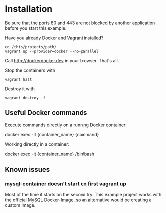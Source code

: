 # Installation

Be sure that the ports 80 and 443 are not blocked by another application before you start this example.

Have you already Docker and Vagrant installed?

```
cd /this/projects/path/
vagrant up --provider=docker --no-parallel
```

Call http://dockerdocker.dev in your browser. That's all.

Stop the containers with

```
vagrant halt
```

Destroy it with

```
vagrant destroy -f
```

## Useful Docker commands

Execute commands directly on a running Docker container:

docker exec -it {container_name} {command}

Working directly in a container:

docker exec -it {container_name} /bin/bash

## Known issues

### mysql-container doesn't start on first vagrant up

Most of the time it starts on the second try. This example project works with the official MySQL Docker-Image, so an alternative would be creating a custom Image.

